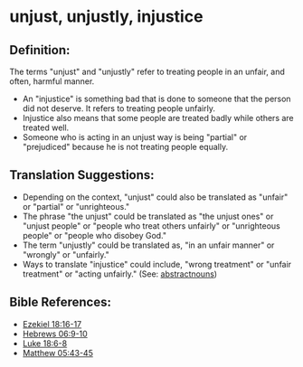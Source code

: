 # unjust, unjustly, injustice #

## Definition: ##

The terms "unjust" and "unjustly" refer to treating people in an unfair, and often, harmful manner.

* An "injustice" is something bad that is done to someone that the person did not deserve. It refers to treating people unfairly.
* Injustice also means that some people are treated badly while others are treated well.
* Someone who is acting in an unjust way is being "partial" or "prejudiced" because he is not treating people equally.

## Translation Suggestions: ##

* Depending on the context, "unjust" could also be translated as "unfair" or "partial" or "unrighteous."
* The phrase "the unjust" could be translated as "the unjust ones" or "unjust people" or "people who treat others unfairly" or "unrighteous people" or "people who disobey God."
* The term "unjustly" could be translated as, "in an unfair manner" or "wrongly" or "unfairly."
* Ways to translate "injustice" could include, "wrong treatment" or "unfair treatment" or "acting unfairly." (See: [abstractnouns](en/ta-vol1/translate/man/figs-abstractnouns))



## Bible References: ##

* [Ezekiel 18:16-17](en/tn/ezk/help/18/16)
* [Hebrews 06:9-10](en/tn/heb/help/06/09)
* [Luke 18:6-8](en/tn/luk/help/18/06)
* [Matthew 05:43-45](en/tn/mat/help/05/43)